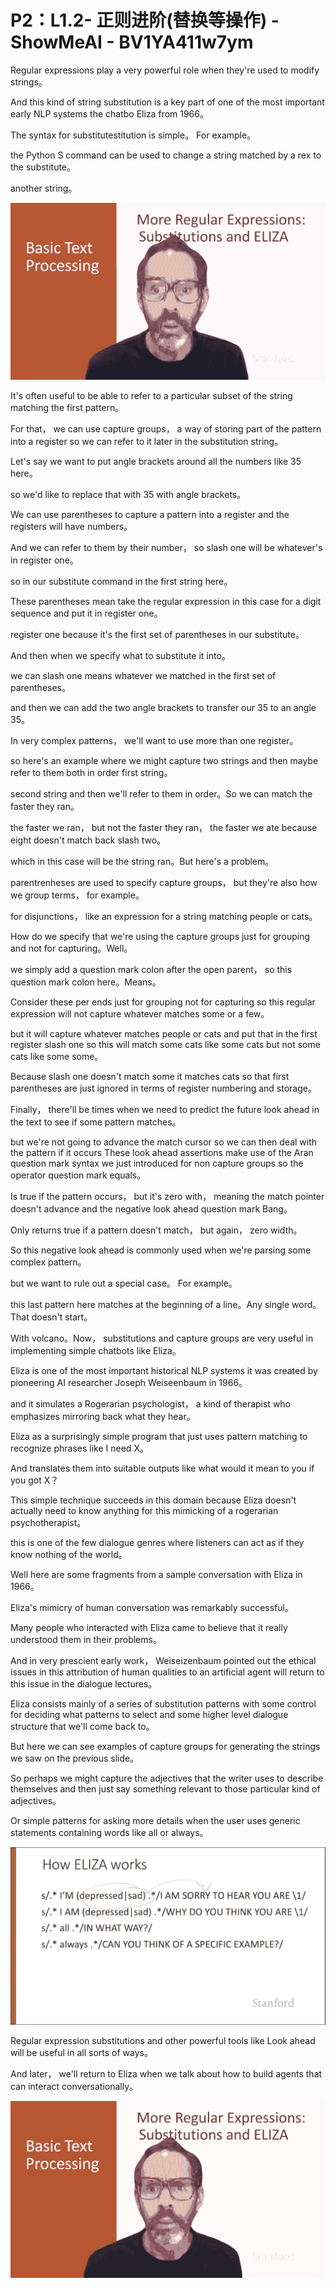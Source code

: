 # P2：L1.2- 正则进阶(替换等操作) - ShowMeAI - BV1YA411w7ym

Regular expressions play a very powerful role when they're used to modify strings。

 And this kind of string substitution is a key part of one of the most important early NLP systems the chatbo Eliza from 1966。

 The syntax for substitutestitution is simple。 For example。

 the Python S command can be used to change a string matched by a rex to the substitute。

 another string。

![](img/a6fc19155a2860518a04571b9223fc22_1.png)

It's often useful to be able to refer to a particular subset of the string matching the first pattern。

For that， we can use capture groups， a way of storing part of the pattern into a register so we can refer to it later in the substitution string。

Let's say we want to put angle brackets around all the numbers like 35 here。

 so we'd like to replace that with 35 with angle brackets。

We can use parentheses to capture a pattern into a register and the registers will have numbers。

And we can refer to them by their number， so slash one will be whatever's in register one。

 so in our substitute command in the first string here。

These parentheses mean take the regular expression in this case for a digit sequence and put it in register one。

 register one because it's the first set of parentheses in our substitute。

And then when we specify what to substitute it into。

 we can slash one means whatever we matched in the first set of parentheses。

 and then we can add the two angle brackets to transfer our 35 to an angle 35。

In very complex patterns， we'll want to use more than one register。

 so here's an example where we might capture two strings and then maybe refer to them both in order first string。

 second string and then we'll refer to them in order。So we can match the faster they ran。

 the faster we ran， but not the faster they ran， the faster we ate because eight doesn't match back slash two。

 which in this case will be the string ran。But here's a problem。

 parentrenheses are used to specify capture groups， but they're also how we group terms， for example。

 for disjunctions， like an expression for a string matching people or cats。

 How do we specify that we're using the capture groups just for grouping and not for capturing。Well。

 we simply add a question mark colon after the open parent， so this question mark colon here。Means。

Consider these per ends just for grouping not for capturing so this regular expression will not capture whatever matches some or a few。

 but it will capture whatever matches people or cats and put that in the first register slash one so this will match some cats like some cats but not some cats like some some。

Because slash one doesn't match some it matches cats so that first parentheses are just ignored in terms of register numbering and storage。

Finally， there'll be times when we need to predict the future look ahead in the text to see if some pattern matches。

 but we're not going to advance the match cursor so we can then deal with the pattern if it occurs These look ahead assertions make use of the Aran question mark syntax we just introduced for non capture groups so the operator question mark equals。

Is true if the pattern occurs， but it's zero with， meaning the match pointer doesn't advance and the negative look ahead question mark Bang。

Only returns true if a pattern doesn't match， but again， zero width。

 So this negative look ahead is commonly used when we're parsing some complex pattern。

 but we want to rule out a special case。 For example。

 this last pattern here matches at the beginning of a line。Any single word。That doesn't start。

With volcano。Now， substitutions and capture groups are very useful in implementing simple chatbots like Eliza。

 Eliza is one of the most important historical NLP systems it was created by pioneering AI researcher Joseph Weiseenbaum in 1966。

 and it simulates a Rogerarian psychologist， a kind of therapist who emphasizes mirroring back what they hear。

 Eliza as a surprisingly simple program that just uses pattern matching to recognize phrases like I need X。

And translates them into suitable outputs like what would it mean to you if you got X？

This simple technique succeeds in this domain because Eliza doesn't actually need to know anything for this mimicking of a rogerarian psychotherapist。

 this is one of the few dialogue genres where listeners can act as if they know nothing of the world。

Well here are some fragments from a sample conversation with Eliza in 1966。

Eliza's mimicry of human conversation was remarkably successful。

Many people who interacted with Eliza came to believe that it really understood them in their problems。

And in very prescient early work， Weiseizenbaum pointed out the ethical issues in this attribution of human qualities to an artificial agent will return to this issue in the dialogue lectures。

Eliza consists mainly of a series of substitution patterns with some control for deciding what patterns to select and some higher level dialogue structure that we'll come back to。

 But here we can see examples of capture groups for generating the strings we saw on the previous slide。

So perhaps we might capture the adjectives that the writer uses to describe themselves and then just say something relevant to those particular kind of adjectives。

Or simple patterns for asking more details when the user uses generic statements containing words like all or always。



![](img/a6fc19155a2860518a04571b9223fc22_3.png)

Regular expression substitutions and other powerful tools like Look ahead will be useful in all sorts of ways。

And later， we'll return to Eliza when we talk about how to build agents that can interact conversationally。



![](img/a6fc19155a2860518a04571b9223fc22_5.png)